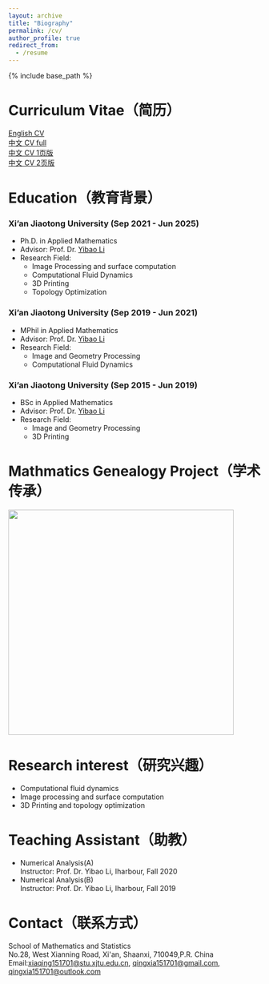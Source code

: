 ```yaml
---
layout: archive
title: "Biography"
permalink: /cv/
author_profile: true
redirect_from:
  - /resume
---
```


{% include base_path %}

Curriculum Vitae（简历）
=====
[English CV](https://qingxiaxjtu.com/files/CV-EN.pdf)   
[中文 CV full](https://qingxiaxjtu.com/files/CV-CN.pdf)   
[中文 CV 1页版](https://qingxiaxjtu.com/files/CV-CN2.pdf)   
[中文 CV 2页版](https://qingxiaxjtu.com/files/CV-CN3.pdf)   

Education（教育背景）
======
### Xi’an Jiaotong University (Sep 2021 - Jun 2025)
+ Ph.D. in Applied Mathematics
+ Advisor: Prof. Dr. [Yibao Li](http://gr.xjtu.edu.cn/web/yibaoli)
+ Research Field:   
    - Image Processing and surface computation
    - Computational Fluid Dynamics   
    - 3D Printing     
    - Topology Optimization    

### Xi’an Jiaotong University (Sep 2019 - Jun 2021)
+ MPhil in Applied Mathematics
+ Advisor: Prof. Dr. [Yibao Li](http://gr.xjtu.edu.cn/web/yibaoli)
+ Research Field:   
    - Image and Geometry Processing
    - Computational Fluid Dynamics 

### Xi’an Jiaotong University (Sep 2015 - Jun 2019)
+ BSc in Applied Mathematics
+ Advisor: Prof. Dr. [Yibao Li](http://gr.xjtu.edu.cn/web/yibaoli)
+ Research Field:    
    - Image and Geometry Processing
    - 3D Printing
 
Mathmatics Genealogy Project（学术传承）
=====
<img src="https://s2.loli.net/2025/05/24/2oVkGzn3ibZpMwh.png"
 width="450px" />


  
Research interest（研究兴趣）
=====
+ Computational fluid dynamics
+ Image processing and surface computation
+ 3D Printing and topology optimization

Teaching Assistant（助教）
======
+ Numerical Analysis(A)   
Instructor: Prof. Dr. Yibao Li, Iharbour, Fall 2020
+ Numerical Analysis(B)   
Instructor: Prof. Dr. Yibao Li, Iharbour, Fall 2019   
  
  
Contact（联系方式）
======
School of Mathematics and Statistics   
No.28, West Xianning Road, Xi'an, Shaanxi, 710049,P.R. China   
Email:xiaqing151701@stu.xjtu.edu.cn, qingxia151701@gmail.com, qingxia151701@outlook.com
